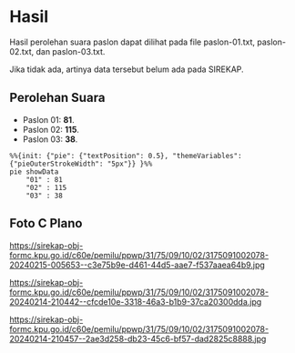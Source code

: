 # Hasil

Hasil perolehan suara paslon dapat dilihat pada file paslon-01.txt, paslon-02.txt, dan paslon-03.txt.

Jika tidak ada, artinya data tersebut belum ada pada SIREKAP.

## Perolehan Suara

 * Paslon 01: **81**.
 * Paslon 02: **115**.
 * Paslon 03: **38**.

```mermaid
%%{init: {"pie": {"textPosition": 0.5}, "themeVariables": {"pieOuterStrokeWidth": "5px"}} }%%
pie showData
    "01" : 81
    "02" : 115
    "03" : 38
```
## Foto C Plano

https://sirekap-obj-formc.kpu.go.id/c60e/pemilu/ppwp/31/75/09/10/02/3175091002078-20240215-005653--c3e75b9e-d461-44d5-aae7-f537aaea64b9.jpg

https://sirekap-obj-formc.kpu.go.id/c60e/pemilu/ppwp/31/75/09/10/02/3175091002078-20240214-210442--cfcde10e-3318-46a3-b1b9-37ca20300dda.jpg

https://sirekap-obj-formc.kpu.go.id/c60e/pemilu/ppwp/31/75/09/10/02/3175091002078-20240214-210457--2ae3d258-db23-45c6-bf57-dad2825c8888.jpg
